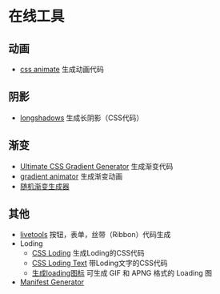 # 在线工具
## 动画
* [css animate](http://cssanimate.com/) 生成动画代码

## 阴影
* [longshadows](http://sandbox.juan-i.com/longshadows/) 生成长阴影（CSS代码）

## 渐变
* [Ultimate CSS Gradient Generator](http://www.colorzilla.com/gradient-editor/) 生成渐变代码
* [gradient animator](http://www.gradient-animator.com/) 生成渐变动画
* [随机渐变生成器](http://paintbycode.github.io/gradient-generator/)

## 其他
* [livetools](http://livetools.uiparade.com/index.html) 按钮，表单，丝带（Ribbon）代码生成
* Loding
	* [CSS Loding](http://cssload.net/) 生成Loding的CSS代码
	* [CSS Loding Text](http://cssload.net/en/animated_text) 带Loding文字的CSS代码
	* [生成loading图标](http://preloaders.net/) 可生成 GIF 和 APNG 格式的 Loading 图
* [Manifest Generator]( http://brucelawson.github.io/manifest/)

